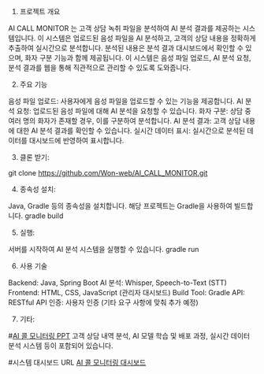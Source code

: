 1. 프로젝트 개요

AI CALL MONITOR 는 고객 상담 녹취 파일을 분석하여 AI 분석 결과를 제공하는 시스템입니다. 이 시스템은 업로드된 음성 파일을 AI 분석하고, 고객의 상담 내용을 정확하게 추출하여 실시간으로 분석합니다. 분석된 내용은 분석 결과 대시보드에서 확인할 수 있으며, 화자 구분 기능과 함께 제공됩니다.
이 시스템은 음성 파일 업로드, AI 분석 요청, 분석 결과를 웹을 통해 직관적으로 관리할 수 있도록 도와줍니다.

2. 주요 기능

음성 파일 업로드: 사용자에게 음성 파일을 업로드할 수 있는 기능을 제공합니다.
AI 분석 요청: 업로드된 음성 파일에 대해 AI 분석을 요청할 수 있습니다.
화자 구분: 상담 중 여러 명의 화자가 존재할 경우, 이를 구분하여 분석합니다.
AI 분석 결과: 고객 상담 내용에 대한 AI 분석 결과를 확인할 수 있습니다.
실시간 데이터 표시: 실시간으로 분석된 데이터를 대시보드에 반영하여 표시합니다.

3. 클론 받기:

git clone https://github.com/Won-web/AI_CALL_MONITOR.git

4. 종속성 설치:

Java, Gradle 등의 종속성을 설치합니다. 해당 프로젝트는 Gradle을 사용하여 빌드합니다.
gradle build

5. 실행:

서버를 시작하여 AI 분석 시스템을 실행할 수 있습니다.
gradle run

6. 사용 기술

Backend: Java, Spring Boot
AI 분석: Whisper, Speech-to-Text (STT)
Frontend: HTML, CSS, JavaScript (관리자 대시보드)
Build Tool: Gradle
API: RESTful API
인증: 사용자 인증 (기타 요구 사항에 맞춰 추가 예정)

7. 기타:

#[AI 콜 모니터링 PPT](docs/AI콜모니터링_기능소개.pptx)
고객 상담 내역 분석, AI 모델 학습 및 배포 과정, 실시간 데이터 분석 시스템 등이 포함되어 있습니다.

#시스템 대시보드 URL
[AI 콜 모니터링 대시보드](http://dev.skyand.co.kr:8012/dashboard)


